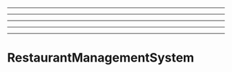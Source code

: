 --------------------
----------------------------------------------------------------------------------------------------
----------------------------------------------------------------------------------------------------
----------------------------------------------------------------------------------------------------
----------------------------------------------------------------------------------------------------
# RestaurantManagementSystem
